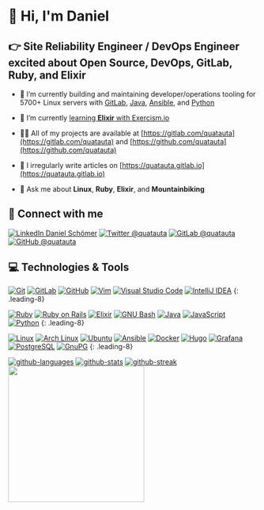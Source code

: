 # 👋 Hi, I'm Daniel

## 👉 Site Reliability Engineer / DevOps Engineer excited about Open Source, DevOps, GitLab, Ruby, and Elixir

- 🔭 I’m currently building and maintaining developer/operations tooling for 5700+ Linux servers with [GitLab], [Java], [Ansible], and [Python]

- 🌱 I’m currently [learning **Elixir** with Exercism.io](https://exercism.org/profiles/quatauta)

- 👨‍💻 All of my projects are available at [https://gitlab.com/quatauta](https://gitlab.com/quatauta) and [https://github.com/quatauta](https://github.com/quatauta)

- 📝 I irregularly write articles on [https://quatauta.gitlab.io](https://quatauta.gitlab.io)

- 💬 Ask me about **Linux**, **Ruby**, **Elixir**, and **Mountainbiking**

## 🤝 Connect with me

[![LinkedIn Daniel Schömer][badge-quatauta-linkedin]][quatauta-linkedin]
[![Twitter @quatauta][badge-quatauta-twitter]][quatauta-twitter]
[![GitLab @quatauta][badge-quatauta-gitlab]][quatauta-gitlab]
[![GitHub @quatauta][badge-quatauta-github]][quatauta-github]

## 💻 Technologies & Tools

<style> .leading-8 { line-heigt: 2rem; } </style>

[![Git][badge-git]][git]
[![GitLab][badge-gitlab]][gitlab]
[![GitHub][badge-github]][github]
[![Vim][badge-vim]][vim]
[![Visual Studio Code][badge-vscode]][vscode]
[![IntelliJ IDEA][badge-intellij-idea]][intellij-idea]
{: .leading-8}

[![Ruby][badge-ruby]][ruby]
[![Ruby on Rails][badge-rails]][rails]
[![Elixir][badge-elixir]][elixir]
[![GNU Bash][badge-bash]][bash]
[![Java][badge-java]][java]
[![JavaScript][badge-javascript]][javascript]
[![Python][badge-python]][python]
{: .leading-8}

[![Linux][badge-linux]][linux]
[![Arch Linux][badge-arch-linux]][arch-linux]
[![Ubuntu][badge-ubuntu]][ubuntu]
[![Ansible][badge-ansible]][ansible]
[![Docker][badge-docker]][docker]
[![Hugo][badge-hugo]][hugo]
[![Grafana][badge-grafana]][grafana]
[![PostgreSQL][badge-postgresql]][postgresql]
[![GnuPG][badge-gnupg]][gnupg]
{: .leading-8}

[badge-ansible]: https://img.shields.io/static/v1?style=for-the-badge&color=1a1918&logoColor=ffffff&label=&logo=ansible&message=ansible
[badge-arch-linux]: https://img.shields.io/static/v1?style=for-the-badge&color=1793d1&logoColor=ffffff&label=&logo=Arch+Linux&message=Arch+Linux
[badge-bash]: https://img.shields.io/static/v1?style=for-the-badge&color=4eaa25&logoColor=ffffff&label=&logo=GNU+Bash&message=GNU+Bash
[badge-docker]: https://img.shields.io/static/v1?style=for-the-badge&color=0db7ed&logoColor=ffffff&label=&logo=docker&message=docker
[badge-elixir]: https://img.shields.io/static/v1?style=for-the-badge&color=4b275f&logoColor=ffffff&label=&logo=Elixir&message=Elixir
[badge-git]: https://img.shields.io/static/v1?style=for-the-badge&color=f05032&logoColor=ffffff&label=&logo=Git&message=Git
[badge-github]: https://img.shields.io/static/v1?style=for-the-badge&color=181717&logoColor=ffffff&label=&logo=GitHub&message=GitHub
[badge-gitlab]: https://img.shields.io/static/v1?style=for-the-badge&color=554488&logoColor=fca121&label=&logo=GitLab&message=GitLab
[badge-gnupg]: https://img.shields.io/static/v1?style=for-the-badge&color=0093dd&logoColor=ffffff&label=&logo=gnuprivacyguard&message=GNU+Privacy+Guard
[badge-grafana]: https://img.shields.io/static/v1?style=for-the-badge&color=f46800&logoColor=ffffff&label=&logo=Grafana&message=Grafana
[badge-hugo]: https://img.shields.io/static/v1?style=for-the-badge&color=ff4088&logoColor=ffffff&label=&logo=Hugo&message=Hugo
[badge-intellij-idea]: https://img.shields.io/static/v1?style=for-the-badge&color=000000&logoColor=ffffff&label=&logo=intellij-idea&message=IntelliJ+IDEA
[badge-java]: https://img.shields.io/static/v1?style=for-the-badge&color=007396&logoColor=ffffff&label=&logo=Java&message=Java
[badge-javascript]: https://img.shields.io/static/v1?style=for-the-badge&color=222222&logoColor=f7df1e&label=&logo=JavaScript&message=JavaScript
[badge-linux]: https://img.shields.io/static/v1?style=for-the-badge&color=fcc624&logoColor=000000&label=&logo=linux&message=Linux
[badge-postgresql]: https://img.shields.io/static/v1?style=for-the-badge&color=4169e1&logoColor=ffffff&label=&logo=PostgreSQL&message=PostgreSQL
[badge-python]: https://img.shields.io/static/v1?style=for-the-badge&color=3776ab&logoColor=ffffff&label=&logo=Python&message=Python
[badge-quatauta-github]: https://img.shields.io/static/v1?style=for-the-badge&color=181717&logoColor=ffffff&label=&logo=github&message=@quatauta
[badge-quatauta-gitlab]: https://img.shields.io/static/v1?style=for-the-badge&color=554488&logoColor=ffffff&label=&logo=gitlab&message=@quatauta
[badge-quatauta-linkedin]: https://img.shields.io/static/v1?style=for-the-badge&color=0a66c2&logoColor=ffffff&label=&logo=linkedin&message=@daniel-schoemer
[badge-quatauta-twitter]: https://img.shields.io/static/v1?style=for-the-badge&color=1da1f2&logoColor=ffffff&label=&logo=twitter&message=@quatauta
[badge-ruby]: https://img.shields.io/static/v1?style=for-the-badge&color=CC342D&logoColor=FFFFFF&label=&logo=Ruby&message=Ruby
[badge-rails]: https://img.shields.io/static/v1?style=for-the-badge&color=cc0000&logoColor=ffffff&label=&logo=Ruby+on+Rails&message=Ruby+on+Rails
[badge-ubuntu]: https://img.shields.io/static/v1?style=for-the-badge&color=e95420&logoColor=ffffff&label=&logo=ubuntu&message=Ubuntu
[badge-vim]: https://img.shields.io/static/v1?style=for-the-badge&color=11ab00&logoColor=ffffff&label=&logo=vim&message=Vim
[badge-vscode]: https://img.shields.io/static/v1?style=for-the-badge&color=0078d7&logoColor=ffffff&label=&logo=visual-studio-code&message=Visual+Studio+Code

[![github-languages]][quatauta-github]
[![github-stats]][quatauta-github]
[![github-streak]][quatauta-github]
[<img src="https://gitlabwrap.fly.dev/card/quatauta" height="275">][quatauta-gitlab]

[ansible]: https://www.ansible.com/
[arch-linux]: https://archlinux.org/
[bash]: https://www.gnu.org/software/bash/
[docker]: https://www.docker.com/
[elixir]: https://elixir-lang.org
[git]: https://git-scm.com/
[github-languages]: https://github-readme-stats.vercel.app/api/top-langs?username=quatauta&langs_count=10&show_icons=true&locale=en&layout=compact&hide_border=true&hide_title=true
[github-stats]: https://github-readme-stats.vercel.app/api?username=quatauta&count_private=true&show_icons=true&locale=en&hide_border=true&hide_title=true&disable_animations=true
[github-streak]: https://github-readme-streak-stats.herokuapp.com/?user=quatauta&locale=en&hide_border=true&hide_title=true
[github]: https://github.com/
[gitlab]: https://gitlab.com/
[gnupg]: https://gnupg.org/
[grafana]: https://grafana.com/
[hugo]: https://gohugo.io/
[intellij-idea]: https://www.jetbrains.com/idea/
[java]: https://dev.java/
[java]: https://docs.oracle.com/javase/8/
[javascript]: https://developer.mozilla.org/en-US/docs/Web/JavaScript/
[linux]: https://www.linux.org/
[postgresql]: https://www.postgresql.org/
[python]: https://www.python.org/
[quatauta-github]: https://github.com/quatauta
[quatauta-gitlab]: https://gitlab.com/quatauta
[quatauta-linkedin]: https://linkedin.com/in/daniel-schoemer
[quatauta-twitter]: https://twitter.com/quatauta
[rails]: https://rubyonrails.org/
[ruby]: https://www.ruby-lang.org/
[ubuntu]: https://ubuntu.com/
[vim]: https://www.vim.org/
[vscode]: https://code.visualstudio.com/
